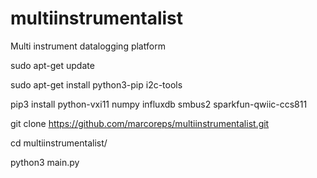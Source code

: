 # multiinstrumentalist
Multi instrument datalogging platform

sudo apt-get update

sudo apt-get install python3-pip i2c-tools

pip3 install python-vxi11 numpy influxdb smbus2 sparkfun-qwiic-ccs811

git clone https://github.com/marcoreps/multiinstrumentalist.git

cd multiinstrumentalist/

python3 main.py
